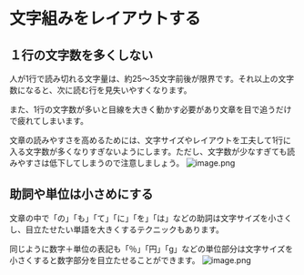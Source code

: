 # 文字組みをレイアウトする

## １行の文字数を多くしない

人が1行で読み切れる文字量は、約25〜35文字前後が限界です。それ以上の文字数になると、次に読む行を見失いやすくなります。

また、1行の文字数が多いと目線を大きく動かす必要があり文章を目で追うだけで疲れてしまいます。

文章の読みやすさを高めるためには、文字サイズやレイアウトを工夫して1行に入る文字数が多くなりすぎないようにします。ただし、文字数が少なすぎても読みやすさは低下してしまうので注意しましょう。
![image.png](https://chot.design/ckeditor_assets/pictures/4991/original_4-5_02%E6%96%87%E5%AD%97%E6%95%B0.png)

## 助詞や単位は小さめにする

文章の中で「の」「も」「て」「に」「を」「は」などの助詞は文字サイズを小さくし、目立たせたい単語を大きくするテクニックもあります。

同じように数字＋単位の表記も「％」「円」「g」などの単位部分は文字サイズを小さくすると数字部分を目立たせることができます。
![image.png](https://chot.design/ckeditor_assets/pictures/4988/original_4-5_05%E5%8A%A9%E8%A9%9E%E3%82%92%E5%B0%8F%E3%81%95%E3%81%8F.png)
